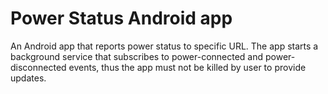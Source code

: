 # Power Status Android app
An Android app that reports power status to specific URL. The app starts a background service
that subscribes to power-connected and power-disconnected events, thus the app must not be killed
by user to provide updates.
